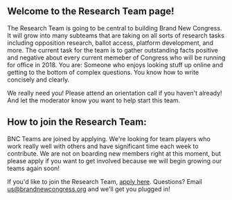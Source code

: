 ## Welcome to the Research Team page!

The Research Team is going to be central to building Brand New Congress. It will grow into many subteams that are taking on all sorts of research tasks including opposition research, ballot access, platform development, and more. The current task for the team is to gather outstanding facts positive and negative about every current memeber of Congress who will be running for office in 2018. You are: Someone who enjoys looking stuff up online and getting to the bottom of complex questions. You know how to write concisely and clearly.

We really need you! Please attend an orientation call if you haven't already! And let the moderator know you want to help start this team.

## How to join the Research Team:

BNC Teams are joined by applying. We're looking for team players who work really well with others and have significant time each week to contribute. We are not on boarding new members right at this moment, but please apply if you want to get involved because we will begin growing our teams again soon!

If you'd like to join the Research Team, [apply here](https://docs.google.com/forms/d/13gY_rLb485SAAlyYGSAWyxVsXOQuc32qBY4ClKqQogc/viewform). Questions? Email [us@brandnewcongress.org](mailto:us@brandnewcongress.org) and we'll get you plugged in!

